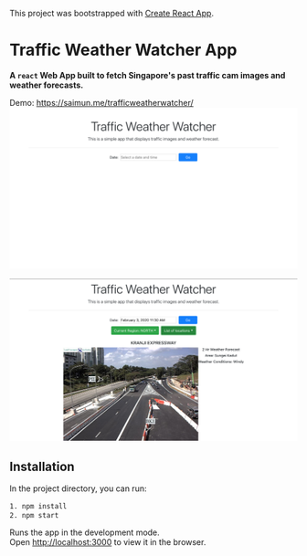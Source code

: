 This project was bootstrapped with [Create React App](https://github.com/facebook/create-react-app).

# Traffic Weather Watcher App

**A `react` Web App built to fetch Singapore's past traffic cam images and weather forecasts.**

Demo: https://saimun.me/trafficweatherwatcher/
![alt text](demo/home_page.png)

![alt text](demo/sample.png)


## Installation 
In the project directory, you can run: 

```
1. npm install
2. npm start
```


Runs the app in the development mode.<br />
Open [http://localhost:3000](http://localhost:3000) to view it in the browser.
